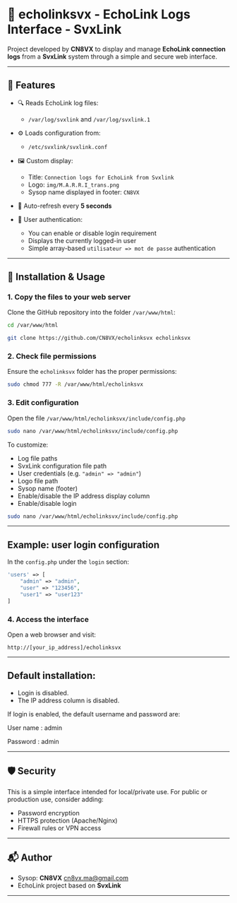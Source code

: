 # 📡 echolinksvx - EchoLink Logs Interface - SvxLink

Project developed by **CN8VX** to display and manage **EchoLink connection logs** from a **SvxLink** system through a simple and secure web interface.

---

## 🧩 Features

- 🔍 Reads EchoLink log files:
  - `/var/log/svxlink` and `/var/log/svxlink.1`
  
- ⚙️ Loads configuration from:
  - `/etc/svxlink/svxlink.conf`

- 🖼️ Custom display:
  - Title: `Connection logs for EchoLink from Svxlink`
  - Logo: `img/M.A.R.R.I_trans.png`
  - Sysop name displayed in footer: `CN8VX`

- 🔄 Auto-refresh every **5 seconds**

- 🔐 User authentication:
  - You can enable or disable login requirement
  - Displays the currently logged-in user
  - Simple array-based `utilisateur => mot de passe` authentication

---

## 🚀 Installation & Usage

### 1. Copy the files to your web server
Clone the GitHub repository into the folder <code>/var/www/html</code>:

```bash
cd /var/www/html
```

```bash
git clone https://github.com/CN8VX/echolinksvx echolinksvx
```

### 2. Check file permissions
Ensure the <code>echolinksvx</code> folder has the proper permissions:

```bash
sudo chmod 777 -R /var/www/html/echolinksvx
```

### 3. Edit configuration
Open the file <code>/var/www/html/echolinksvx/include/config.php</code> 

```bash
sudo nano /var/www/html/echolinksvx/include/config.php
```

To customize:

- Log file paths
- SvxLink configuration file path
- User credentials (e.g. `"admin" => "admin"`)
- Logo file path
- Sysop name (footer)
- Enable/disable the IP address display column
- Enable/disable login

```bash
sudo nano /var/www/html/echolinksvx/include/config.php
```

---

## Example: user login configuration

In the `config.php` under the `login` section:

```php
'users' => [
    "admin" => "admin",
    "user" => "123456",
    "user1" => "user123"
]
```

### 4. Access the interface
Open a web browser and visit:

```
http://[your_ip_address]/echolinksvx
```
---
## Default installation:
- Login is disabled.
- The IP address column is disabled.

If login is enabled, the default username and password are:

User name : admin

Password : admin

---

## 🛡️ Security

This is a simple interface intended for local/private use. For public or production use, consider adding:

- Password encryption
- HTTPS protection (Apache/Nginx)
- Firewall rules or VPN access

---

## 📬 Author

- Sysop: **CN8VX** cn8vx.ma@gmail.com
- EchoLink project based on **SvxLink**

---
